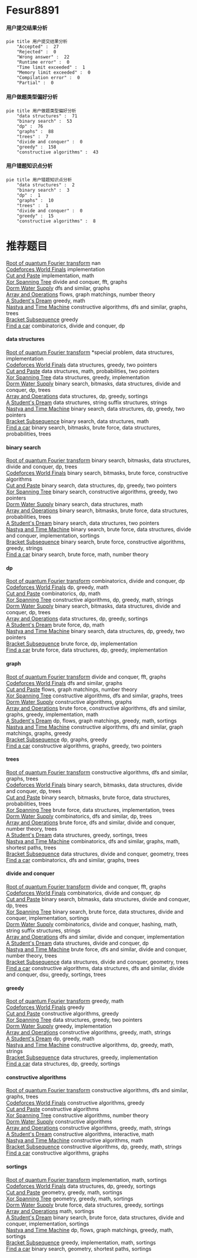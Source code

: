 # Fesur8891
<!-- tabs:start -->
#### **用户提交结果分析**

```mermaid
pie title 用户提交结果分析
    "Accepted" :  27
    "Rejected" :  0
    "Wrong answer" :  22
    "Runtime error" :  0
    "Time limit exceeded" :  1
    "Memory limit exceeded" :  0
    "Compilation error" :  0
    "Partial" :  0
```
#### **用户做题类型偏好分析**

```mermaid
pie title 用户做题类型偏好分析
    "data structures" :  71
    "binary search" :  53
    "dp" :  76
    "graphs" :  88
    "trees" :  7
    "divide and conquer" :  0
    "greedy" :  158
    "constructive algorithms" :  43
```
#### **用户错题知识点分析**

```mermaid
pie title 用户错题知识点分析
    "data structures" :  2
    "binary search" :  3
    "dp" :  1
    "graphs" :  10
    "trees" :  1
    "divide and conquer" :  0
    "greedy" :  15
    "constructive algorithms" :  8
```
<!-- tabs:end -->
# 推荐题目
[Root of quantum Fourier transform](http://codeforces.com/problemset/problem/1357/E2)		nan		  
[Codeforces World Finals](http://codeforces.com/problemset/problem/30/B)		implementation		  
[Cut and Paste](http://codeforces.com/problemset/problem/1280/A)		implementation,
                        math		  
[Xor Spanning Tree](https://codeforces.com/contest/1219/problem/B)		divide and conquer,
                        fft,
                        graphs		  
[Dorm Water Supply](https://codeforces.com/contest/108/problem/C)		dfs and similar,
                        graphs		  
[Array and Operations](http://codeforces.com/problemset/problem/498/C)		flows,
                        graph matchings,
                        number theory		  
[A Student's Dream](http://codeforces.com/problemset/problem/62/A)		greedy,
                        math		  
[Nastya and Time Machine](http://codeforces.com/problemset/problem/1340/D)		constructive algorithms,
                        dfs and similar,
                        graphs,
                        trees		  
[Bracket Subsequence](http://codeforces.com/problemset/problem/1023/C)		greedy		  
[Find a car](https://codeforces.com/contest/810/problem/E)		combinatorics,
                        divide and conquer,
                        dp		  
<!-- tabs:start -->
#### **data structures**
[Root of quantum Fourier transform](http://codeforces.com/problemset/problem/158/C)		*special problem,
                        data structures,
                        implementation		  
[Codeforces World Finals](http://codeforces.com/problemset/problem/746/F)		data structures,
                        greedy,
                        two pointers		  
[Cut and Paste](http://codeforces.com/problemset/problem/846/F)		data structures,
                        math,
                        probabilities,
                        two pointers		  
[Xor Spanning Tree](https://codeforces.com/contest/1248/problem/E)		data structures,
                        greedy,
                        implementation		  
[Dorm Water Supply](https://codeforces.com/contest/1447/problem/E)		binary search,
                        bitmasks,
                        data structures,
                        divide and conquer,
                        dp,
                        trees		  
[Array and Operations](http://codeforces.com/problemset/problem/777/B)		data structures,
                        dp,
                        greedy,
                        sortings		  
[A Student's Dream](http://codeforces.com/problemset/problem/235/C)		data structures,
                        string suffix structures,
                        strings		  
[Nastya and Time Machine](http://codeforces.com/problemset/problem/1492/C)		binary search,
                        data structures,
                        dp,
                        greedy,
                        two pointers		  
[Bracket Subsequence](http://codeforces.com/problemset/problem/1490/G)		binary search,
                        data structures,
                        math		  
[Find a car](http://codeforces.com/problemset/problem/1479/D)		binary search,
                        bitmasks,
                        brute force,
                        data structures,
                        probabilities,
                        trees		  
#### **binary search**
[Root of quantum Fourier transform](https://codeforces.com/contest/1447/problem/E)		binary search,
                        bitmasks,
                        data structures,
                        divide and conquer,
                        dp,
                        trees		  
[Codeforces World Finals](http://codeforces.com/problemset/problem/1360/H)		binary search,
                        bitmasks,
                        brute force,
                        constructive algorithms		  
[Cut and Paste](http://codeforces.com/problemset/problem/1492/C)		binary search,
                        data structures,
                        dp,
                        greedy,
                        two pointers		  
[Xor Spanning Tree](http://codeforces.com/problemset/problem/1463/D)		binary search,
                        constructive algorithms,
                        greedy,
                        two pointers		  
[Dorm Water Supply](http://codeforces.com/problemset/problem/1490/G)		binary search,
                        data structures,
                        math		  
[Array and Operations](http://codeforces.com/problemset/problem/1479/D)		binary search,
                        bitmasks,
                        brute force,
                        data structures,
                        probabilities,
                        trees		  
[A Student's Dream](http://codeforces.com/problemset/problem/1436/E)		binary search,
                        data structures,
                        two pointers		  
[Nastya and Time Machine](http://codeforces.com/problemset/problem/1461/D)		binary search,
                        brute force,
                        data structures,
                        divide and conquer,
                        implementation,
                        sortings		  
[Bracket Subsequence](http://codeforces.com/problemset/problem/1493/C)		binary search,
                        brute force,
                        constructive algorithms,
                        greedy,
                        strings		  
[Find a car](http://codeforces.com/problemset/problem/1487/D)		binary search,
                        brute force,
                        math,
                        number theory		  
#### **dp**
[Root of quantum Fourier transform](https://codeforces.com/contest/810/problem/E)		combinatorics,
                        divide and conquer,
                        dp		  
[Codeforces World Finals](http://codeforces.com/problemset/problem/1268/B)		dp,
                        greedy,
                        math		  
[Cut and Paste](http://codeforces.com/problemset/problem/145/C)		combinatorics,
                        dp,
                        math		  
[Xor Spanning Tree](http://codeforces.com/problemset/problem/758/D)		constructive algorithms,
                        dp,
                        greedy,
                        math,
                        strings		  
[Dorm Water Supply](https://codeforces.com/contest/1447/problem/E)		binary search,
                        bitmasks,
                        data structures,
                        divide and conquer,
                        dp,
                        trees		  
[Array and Operations](http://codeforces.com/problemset/problem/777/B)		data structures,
                        dp,
                        greedy,
                        sortings		  
[A Student's Dream](http://codeforces.com/problemset/problem/1475/B)		brute force,
                        dp,
                        math		  
[Nastya and Time Machine](http://codeforces.com/problemset/problem/1492/C)		binary search,
                        data structures,
                        dp,
                        greedy,
                        two pointers		  
[Bracket Subsequence](https://codeforces.com/contest/1457/problem/C)		brute force,
                        dp,
                        implementation		  
[Find a car](http://codeforces.com/problemset/problem/1491/C)		brute force,
                        data structures,
                        dp,
                        greedy,
                        implementation		  
#### **graph**
[Root of quantum Fourier transform](https://codeforces.com/contest/1219/problem/B)		divide and conquer,
                        fft,
                        graphs		  
[Codeforces World Finals](https://codeforces.com/contest/108/problem/C)		dfs and similar,
                        graphs		  
[Cut and Paste](http://codeforces.com/problemset/problem/498/C)		flows,
                        graph matchings,
                        number theory		  
[Xor Spanning Tree](http://codeforces.com/problemset/problem/1340/D)		constructive algorithms,
                        dfs and similar,
                        graphs,
                        trees		  
[Dorm Water Supply](https://codeforces.com/contest/1496/problem/E)		constructive algorithms,
                        graphs		  
[Array and Operations](http://codeforces.com/problemset/problem/1487/C)		brute force,
                        constructive algorithms,
                        dfs and similar,
                        graphs,
                        greedy,
                        implementation,
                        math		  
[A Student's Dream](http://codeforces.com/problemset/problem/1437/C)		dp,
                        flows,
                        graph matchings,
                        greedy,
                        math,
                        sortings		  
[Nastya and Time Machine](http://codeforces.com/problemset/problem/1470/D)		constructive algorithms,
                        dfs and similar,
                        graph matchings,
                        graphs,
                        greedy		  
[Bracket Subsequence](http://codeforces.com/problemset/problem/1476/C)		dp,
                        graphs,
                        greedy		  
[Find a car](http://codeforces.com/problemset/problem/1304/D)		constructive algorithms,
                        graphs,
                        greedy,
                        two pointers		  
#### **trees**
[Root of quantum Fourier transform](http://codeforces.com/problemset/problem/1340/D)		constructive algorithms,
                        dfs and similar,
                        graphs,
                        trees		  
[Codeforces World Finals](https://codeforces.com/contest/1447/problem/E)		binary search,
                        bitmasks,
                        data structures,
                        divide and conquer,
                        dp,
                        trees		  
[Cut and Paste](http://codeforces.com/problemset/problem/1479/D)		binary search,
                        bitmasks,
                        brute force,
                        data structures,
                        probabilities,
                        trees		  
[Xor Spanning Tree](http://codeforces.com/problemset/problem/1511/C)		brute force,
                        data structures,
                        implementation,
                        trees		  
[Dorm Water Supply](http://codeforces.com/problemset/problem/1499/F)		combinatorics,
                        dfs and similar,
                        dp,
                        trees		  
[Array and Operations](http://codeforces.com/problemset/problem/1491/E)		brute force,
                        dfs and similar,
                        divide and conquer,
                        number theory,
                        trees		  
[A Student's Dream](http://codeforces.com/problemset/problem/1466/D)		data structures,
                        greedy,
                        sortings,
                        trees		  
[Nastya and Time Machine](http://codeforces.com/problemset/problem/1495/D)		combinatorics,
                        dfs and similar,
                        graphs,
                        math,
                        shortest paths,
                        trees		  
[Bracket Subsequence](http://codeforces.com/problemset/problem/1303/G)		data structures,
                        divide and conquer,
                        geometry,
                        trees		  
[Find a car](http://codeforces.com/problemset/problem/1454/E)		combinatorics,
                        dfs and similar,
                        graphs,
                        trees		  
#### **divide and conquer**
[Root of quantum Fourier transform](https://codeforces.com/contest/1219/problem/B)		divide and conquer,
                        fft,
                        graphs		  
[Codeforces World Finals](https://codeforces.com/contest/810/problem/E)		combinatorics,
                        divide and conquer,
                        dp		  
[Cut and Paste](https://codeforces.com/contest/1447/problem/E)		binary search,
                        bitmasks,
                        data structures,
                        divide and conquer,
                        dp,
                        trees		  
[Xor Spanning Tree](http://codeforces.com/problemset/problem/1461/D)		binary search,
                        brute force,
                        data structures,
                        divide and conquer,
                        implementation,
                        sortings		  
[Dorm Water Supply](http://codeforces.com/problemset/problem/1466/G)		combinatorics,
                        divide and conquer,
                        hashing,
                        math,
                        string suffix structures,
                        strings		  
[Array and Operations](http://codeforces.com/problemset/problem/1490/D)		dfs and similar,
                        divide and conquer,
                        implementation		  
[A Student's Dream](https://codeforces.com/contest/1483/problem/C)		data structures,
                        divide and conquer,
                        dp		  
[Nastya and Time Machine](http://codeforces.com/problemset/problem/1491/E)		brute force,
                        dfs and similar,
                        divide and conquer,
                        number theory,
                        trees		  
[Bracket Subsequence](http://codeforces.com/problemset/problem/1303/G)		data structures,
                        divide and conquer,
                        geometry,
                        trees		  
[Find a car](http://codeforces.com/problemset/problem/1494/D)		constructive algorithms,
                        data structures,
                        dfs and similar,
                        divide and conquer,
                        dsu,
                        greedy,
                        sortings,
                        trees		  
#### **greedy**
[Root of quantum Fourier transform](http://codeforces.com/problemset/problem/62/A)		greedy,
                        math		  
[Codeforces World Finals](http://codeforces.com/problemset/problem/1023/C)		greedy		  
[Cut and Paste](http://codeforces.com/problemset/problem/731/B)		constructive algorithms,
                        greedy		  
[Xor Spanning Tree](http://codeforces.com/problemset/problem/746/F)		data structures,
                        greedy,
                        two pointers		  
[Dorm Water Supply](http://codeforces.com/problemset/problem/1132/A)		greedy,
                        implementation		  
[Array and Operations](http://codeforces.com/problemset/problem/525/B)		constructive algorithms,
                        greedy,
                        math,
                        strings		  
[A Student's Dream](http://codeforces.com/problemset/problem/1268/B)		dp,
                        greedy,
                        math		  
[Nastya and Time Machine](http://codeforces.com/problemset/problem/758/D)		constructive algorithms,
                        dp,
                        greedy,
                        math,
                        strings		  
[Bracket Subsequence](https://codeforces.com/contest/1248/problem/E)		data structures,
                        greedy,
                        implementation		  
[Find a car](http://codeforces.com/problemset/problem/777/B)		data structures,
                        dp,
                        greedy,
                        sortings		  
#### **constructive algorithms**
[Root of quantum Fourier transform](http://codeforces.com/problemset/problem/1340/D)		constructive algorithms,
                        dfs and similar,
                        graphs,
                        trees		  
[Codeforces World Finals](http://codeforces.com/problemset/problem/731/B)		constructive algorithms,
                        greedy		  
[Cut and Paste](http://codeforces.com/problemset/problem/297/C)		constructive algorithms		  
[Xor Spanning Tree](http://codeforces.com/problemset/problem/1326/A)		constructive algorithms,
                        number theory		  
[Dorm Water Supply](http://codeforces.com/problemset/problem/814/B)		constructive algorithms		  
[Array and Operations](http://codeforces.com/problemset/problem/525/B)		constructive algorithms,
                        greedy,
                        math,
                        strings		  
[A Student's Dream](http://codeforces.com/problemset/problem/679/A)		constructive algorithms,
                        interactive,
                        math		  
[Nastya and Time Machine](http://codeforces.com/problemset/problem/42/D)		constructive algorithms,
                        math		  
[Bracket Subsequence](http://codeforces.com/problemset/problem/758/D)		constructive algorithms,
                        dp,
                        greedy,
                        math,
                        strings		  
[Find a car](https://codeforces.com/contest/1496/problem/E)		constructive algorithms,
                        graphs		  
#### **sortings**
[Root of quantum Fourier transform](http://codeforces.com/problemset/problem/1478/C)		implementation,
                        math,
                        sortings		  
[Codeforces World Finals](http://codeforces.com/problemset/problem/777/B)		data structures,
                        dp,
                        greedy,
                        sortings		  
[Cut and Paste](https://codeforces.com/contest/1496/problem/C)		geometry,
                        greedy,
                        math,
                        sortings		  
[Xor Spanning Tree](http://codeforces.com/problemset/problem/1495/A)		geometry,
                        greedy,
                        math,
                        sortings		  
[Dorm Water Supply](http://codeforces.com/problemset/problem/1497/A)		brute force,
                        data structures,
                        greedy,
                        sortings		  
[Array and Operations](http://codeforces.com/problemset/problem/1427/A)		math,
                        sortings		  
[A Student's Dream](http://codeforces.com/problemset/problem/1461/D)		binary search,
                        brute force,
                        data structures,
                        divide and conquer,
                        implementation,
                        sortings		  
[Nastya and Time Machine](http://codeforces.com/problemset/problem/1437/C)		dp,
                        flows,
                        graph matchings,
                        greedy,
                        math,
                        sortings		  
[Bracket Subsequence](http://codeforces.com/problemset/problem/1473/A)		greedy,
                        implementation,
                        math,
                        sortings		  
[Find a car](http://codeforces.com/problemset/problem/1486/B)		binary search,
                        geometry,
                        shortest paths,
                        sortings		  
<!-- tabs:end -->
